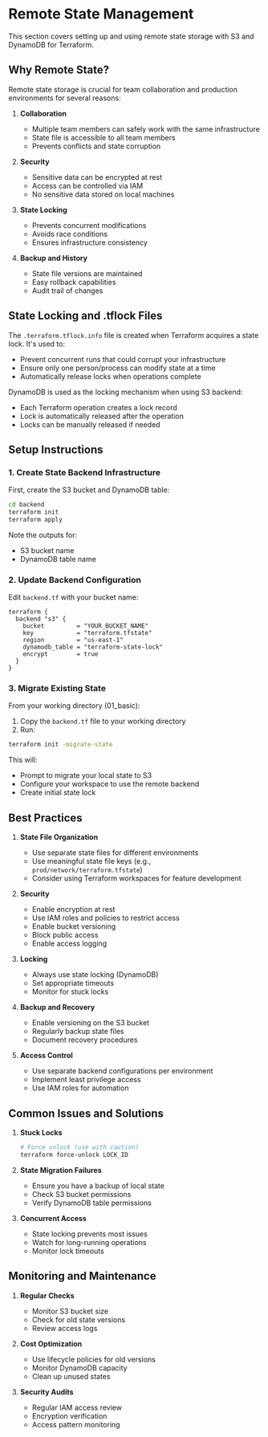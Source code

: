 # Remote State Management

This section covers setting up and using remote state storage with S3 and DynamoDB for Terraform.

## Why Remote State?

Remote state storage is crucial for team collaboration and production environments for several reasons:

1. **Collaboration**
   - Multiple team members can safely work with the same infrastructure
   - State file is accessible to all team members
   - Prevents conflicts and state corruption

2. **Security**
   - Sensitive data can be encrypted at rest
   - Access can be controlled via IAM
   - No sensitive data stored on local machines

3. **State Locking**
   - Prevents concurrent modifications
   - Avoids race conditions
   - Ensures infrastructure consistency

4. **Backup and History**
   - State file versions are maintained
   - Easy rollback capabilities
   - Audit trail of changes

## State Locking and .tflock Files

The `.terraform.tflock.info` file is created when Terraform acquires a state lock. It's used to:
- Prevent concurrent runs that could corrupt your infrastructure
- Ensure only one person/process can modify state at a time
- Automatically release locks when operations complete

DynamoDB is used as the locking mechanism when using S3 backend:
- Each Terraform operation creates a lock record
- Lock is automatically released after the operation
- Locks can be manually released if needed

## Setup Instructions

### 1. Create State Backend Infrastructure

First, create the S3 bucket and DynamoDB table:

```bash
cd backend
terraform init
terraform apply
```

Note the outputs for:
- S3 bucket name
- DynamoDB table name

### 2. Update Backend Configuration

Edit `backend.tf` with your bucket name:

```hcl
terraform {
  backend "s3" {
    bucket         = "YOUR_BUCKET_NAME"
    key            = "terraform.tfstate"
    region         = "us-east-1"
    dynamodb_table = "terraform-state-lock"
    encrypt        = true
  }
}
```

### 3. Migrate Existing State

From your working directory (01_basic):

1. Copy the `backend.tf` file to your working directory
2. Run:
```bash
terraform init -migrate-state
```

This will:
- Prompt to migrate your local state to S3
- Configure your workspace to use the remote backend
- Create initial state lock

## Best Practices

1. **State File Organization**
   - Use separate state files for different environments
   - Use meaningful state file keys (e.g., `prod/network/terraform.tfstate`)
   - Consider using Terraform workspaces for feature development

2. **Security**
   - Enable encryption at rest
   - Use IAM roles and policies to restrict access
   - Enable bucket versioning
   - Block public access
   - Enable access logging

3. **Locking**
   - Always use state locking (DynamoDB)
   - Set appropriate timeouts
   - Monitor for stuck locks

4. **Backup and Recovery**
   - Enable versioning on the S3 bucket
   - Regularly backup state files
   - Document recovery procedures

5. **Access Control**
   - Use separate backend configurations per environment
   - Implement least privilege access
   - Use IAM roles for automation

## Common Issues and Solutions

1. **Stuck Locks**
   ```bash
   # Force unlock (use with caution)
   terraform force-unlock LOCK_ID
   ```

2. **State Migration Failures**
   - Ensure you have a backup of local state
   - Check S3 bucket permissions
   - Verify DynamoDB table permissions

3. **Concurrent Access**
   - State locking prevents most issues
   - Watch for long-running operations
   - Monitor lock timeouts

## Monitoring and Maintenance

1. **Regular Checks**
   - Monitor S3 bucket size
   - Check for old state versions
   - Review access logs

2. **Cost Optimization**
   - Use lifecycle policies for old versions
   - Monitor DynamoDB capacity
   - Clean up unused states

3. **Security Audits**
   - Regular IAM access review
   - Encryption verification
   - Access pattern monitoring
